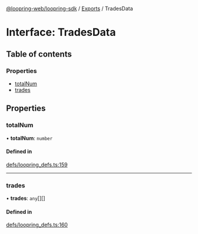 [@loopring-web/loopring-sdk](../README.md) / [Exports](../modules.md) / TradesData

# Interface: TradesData

## Table of contents

### Properties

- [totalNum](TradesData.md#totalnum)
- [trades](TradesData.md#trades)

## Properties

### totalNum

• **totalNum**: `number`

#### Defined in

[defs/loopring_defs.ts:159](https://github.com/Loopring/loopring_sdk/blob/538bd47/src/defs/loopring_defs.ts#L159)

___

### trades

• **trades**: `any`[][]

#### Defined in

[defs/loopring_defs.ts:160](https://github.com/Loopring/loopring_sdk/blob/538bd47/src/defs/loopring_defs.ts#L160)
